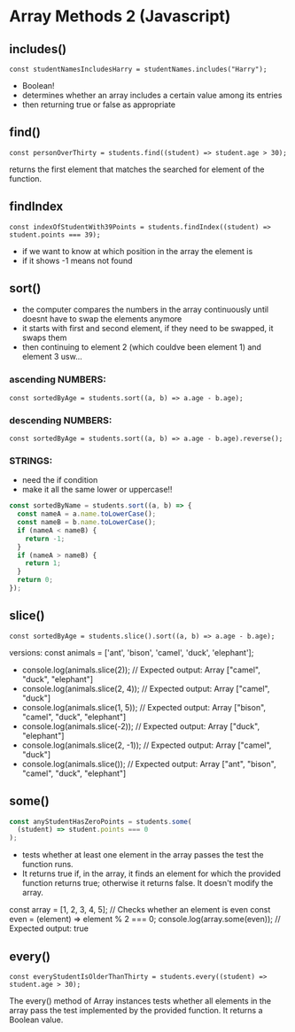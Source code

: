 # Array Methods 2 (Javascript)

## includes()

`const studentNamesIncludesHarry = studentNames.includes("Harry");`

- Boolean!
- determines whether an array includes a certain value among its entries
- then returning true or false as appropriate

## find()

`const personOverThirty = students.find((student) => student.age > 30);`

returns the first element that matches the searched for element of the function.

## findIndex

`const indexOfStudentWith39Points = students.findIndex((student) => student.points === 39);`

- if we want to know at which position in the array the element is
- if it shows -1 means not found

## sort()

- the computer compares the numbers in the array continuously until doesnt have to swap the elements anymore
- it starts with first and second element, if they need to be swapped, it swaps them
- then continuing to element 2 (which couldve been element 1) and element 3 usw...

### ascending NUMBERS:

`const sortedByAge = students.sort((a, b) => a.age - b.age);`

### descending NUMBERS:

`const sortedByAge = students.sort((a, b) => a.age - b.age).reverse();`

### STRINGS:

- need the if condition
- make it all the same lower or uppercase!!

```js
const sortedByName = students.sort((a, b) => {
  const nameA = a.name.toLowerCase();
  const nameB = b.name.toLowerCase();
  if (nameA < nameB) {
    return -1;
  }
  if (nameA > nameB) {
    return 1;
  }
  return 0;
});
```

## slice()

`const sortedByAge = students.slice().sort((a, b) => a.age - b.age);`

versions:
const animals = ['ant', 'bison', 'camel', 'duck', 'elephant'];

- console.log(animals.slice(2));
  // Expected output: Array ["camel", "duck", "elephant"]
- console.log(animals.slice(2, 4));
  // Expected output: Array ["camel", "duck"]
- console.log(animals.slice(1, 5));
  // Expected output: Array ["bison", "camel", "duck", "elephant"]
- console.log(animals.slice(-2));
  // Expected output: Array ["duck", "elephant"]
- console.log(animals.slice(2, -1));
  // Expected output: Array ["camel", "duck"]
- console.log(animals.slice());
  // Expected output: Array ["ant", "bison", "camel", "duck", "elephant"]

## some()

```js
const anyStudentHasZeroPoints = students.some(
  (student) => student.points === 0
);
```

- tests whether at least one element in the array passes the test the function runs.
- It returns true if, in the array, it finds an element for which the provided function returns true; otherwise it returns false. It doesn't modify the array.

const array = [1, 2, 3, 4, 5];
// Checks whether an element is even
const even = (element) => element % 2 === 0;
console.log(array.some(even));
// Expected output: true

## every()

`const everyStudentIsOlderThanThirty = students.every((student) => student.age > 30);`

The every() method of Array instances tests whether all elements in the array pass the test implemented by the provided function. It returns a Boolean value.
